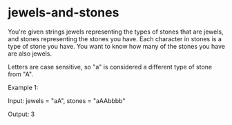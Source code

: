 # jewels-and-stones

You're given strings jewels representing the types of stones that are jewels, and stones representing the stones you have. Each character in stones is a type of stone you have. You want to know how many of the stones you have are also jewels.

Letters are case sensitive, so "a" is considered a different type of stone from "A".

Example 1:

Input: jewels = "aA", stones = "aAAbbbb"

Output: 3
